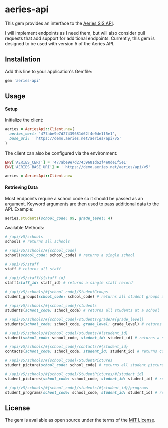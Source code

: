 aeries-api
==========

This gem provides an interface to the [Aeries SIS API](https://support.aeries.com/support/solutions/articles/14000077926-aeries-api-full-documentation).

I will implement endpoints as I need them, but will also consider pull requests that add support for additional endpoints. Currently, this gem is designed to be used with version 5 of the Aeries API.

Installation
------------

Add this line to your application's Gemfile:

```ruby
gem 'aeries-api'
```

Usage
-----

#### Setup

Initialize the client:

```ruby
aeries = AeriesApi::Client.new(
  aeries_cert: '477abe9e7d27439681d62f4e0de1f5e1',
  base_uri: ' https://demo.aeries.net/aeries/api/v5'
)
```

The client can also be configured via the environment:

```ruby
ENV['AERIES_CERT'] = '477abe9e7d27439681d62f4e0de1f5e1'
ENV['AERIES_BASE_URI'] = ' https://demo.aeries.net/aeries/api/v5'

aeries = AeriesApi::Client.new
```

#### Retrieving Data

Most endpoints require a school code so it should be passed as an argument. Keyword arguments are then used to pass additional data to the API. Example:

```ruby
aeries.students(school_code: 99, grade_level: 4)
```

Available Methods:

```ruby
# /api/v5/schools
schools # returns all schools

# /api/v5/schools/#{school_code}
school(school_code: school_code) # returns a single school

# /api/v5/staff
staff # returns all staff

# /api/v5/staff/${staff_id}
staff(staff_id: staff_id) # returns a single staff record

# /api/v5/schools/#{school_code}/StudentGroups
student_groups(school_code: school_code) # returns all student groups at a school

# /api/v5/schools/#{school_code}/students
students(school_code: school_code) # returns all students at a school

# /api/v5/schools/#{school_code}/students/grade/#{grade_level}
students(school_code: school_code, grade_level: grade_level) # returns students in a specific grade level

# /api/v5/schools/#{school_code}/students/#{student_id}
student(school_code: school_code, student_id: student_id) # returns a single student

# /api/v5/schools/#{school_code}/contacts/#{student_id}
contacts(school_code: school_code, student_id: student_id) # returns contacts for a student

# /api/v5/schools/#{school_code}/StudentPictures
student_picture(school_code: school_code) # returns all student pictures at a school

# /api/v5/schools/#{school_code}/StudentPictures/#{student_id}
student_pictures(school_code: school_code, student_id: student_id) # returns a single student's picture

# /api/v5/schools/#{school_code}/students/#{student_id}/programs
student_programs(school_code: school_code, student_id: student_id) # returns a single student's picture
```

License
-------

The gem is available as open source under the terms of the [MIT License](https://opensource.org/licenses/MIT).
